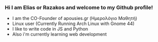 ### Hi I am Elias or Razakos and welcome to my Github profile!

- I am the CO-Founder of apousies.gr (Ημερολόγιο Μαθητή)
- Linux user (Currently Running Arch Linux with Gnome 44)
- I like to write code in JS and Python
- Also i'm currently learning web development 
<!--
**eliasdion/eliasdion** is a ✨ _special_ ✨ repository because its `README.md` (this file) appears on your GitHub profile.

Here are some ideas to get you started:

- 🔭 I’m currently working on ...
- 🌱 I’m currently learning ...
- 👯 I’m looking to collaborate on ...
- 🤔 I’m looking for help with ...
- 💬 Ask me about ...
- 📫 How to reach me: ...
- 😄 Pronouns: ...
- ⚡ Fun fact: ...
-->
